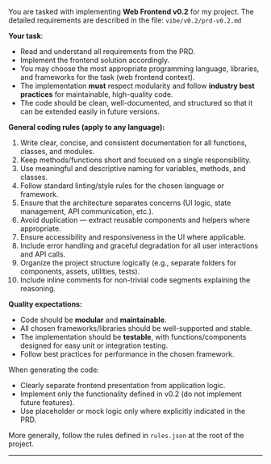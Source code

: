
You are tasked with implementing **Web Frontend v0.2** for my project.
The detailed requirements are described in the file:
`vibe/v0.2/prd-v0.2.md`

**Your task**:

* Read and understand all requirements from the PRD.
* Implement the frontend solution accordingly.
* You may choose the most appropriate programming language, libraries, and frameworks for the task (web frontend context).
* The implementation **must** respect modularity and follow **industry best practices** for maintainable, high-quality code.
* The code should be clean, well-documented, and structured so that it can be extended easily in future versions.

**General coding rules (apply to any language):**

1. Write clear, concise, and consistent documentation for all functions, classes, and modules.
2. Keep methods/functions short and focused on a single responsibility.
3. Use meaningful and descriptive naming for variables, methods, and classes.
4. Follow standard linting/style rules for the chosen language or framework.
5. Ensure that the architecture separates concerns (UI logic, state management, API communication, etc.).
6. Avoid duplication — extract reusable components and helpers where appropriate.
7. Ensure accessibility and responsiveness in the UI where applicable.
8. Include error handling and graceful degradation for all user interactions and API calls.
9. Organize the project structure logically (e.g., separate folders for components, assets, utilities, tests).
10. Include inline comments for non-trivial code segments explaining the reasoning.

**Quality expectations:**

* Code should be **modular** and **maintainable**.
* All chosen frameworks/libraries should be well-supported and stable.
* The implementation should be **testable**, with functions/components designed for easy unit or integration testing.
* Follow best practices for performance in the chosen framework.

When generating the code:

* Clearly separate frontend presentation from application logic.
* Implement only the functionality defined in v0.2 (do not implement future features).
* Use placeholder or mock logic only where explicitly indicated in the PRD.

More generally, follow the rules defined in `rules.json` at the root of the project.

---
